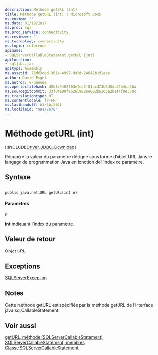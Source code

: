 ```yaml
---
description: Méthode getURL (int)
title: Méthode getURL (int) | Microsoft Docs
ms.custom: ''
ms.date: 01/19/2017
ms.prod: sql
ms.prod_service: connectivity
ms.reviewer: ''
ms.technology: connectivity
ms.topic: reference
apiname:
- SQLServerCallableStatement.getURL Ijnt)
apilocation:
- sqljdbc.jar
apitype: Assembly
ms.assetid: 75d03ced-3614-4997-9abd-24642b1d1aae
author: David-Engel
ms.author: v-daenge
ms.openlocfilehash: d5b1e9462703e9ce2f81ac473b6d5da32b4ca26a
ms.sourcegitcommit: 33f0f190f962059826e002be165a2bef4f9e350c
ms.translationtype: HT
ms.contentlocale: fr-FR
ms.lasthandoff: 01/30/2021
ms.locfileid: "99177678"
---
```

# <a name="geturl-method-int"></a>Méthode getURL (int)
[!INCLUDE[Driver_JDBC_Download](../../../includes/driver_jdbc_download.md)]

  Récupère la valeur du paramètre désigné sous forme d’objet URL dans le langage de programmation Java en fonction de l’index de paramètre.  
  
## <a name="syntax"></a>Syntaxe  
  
```  
  
public java.net.URL getURL(int n)  
```  
  
#### <a name="parameters"></a>Paramètres  
 *n*  
  
 **int** indiquant l’index du paramètre.  
  
## <a name="return-value"></a>Valeur de retour  
 Objet URL.  
  
## <a name="exceptions"></a>Exceptions  
 [SQLServerException](../../../connect/jdbc/reference/sqlserverexception-class.md)  
  
## <a name="remarks"></a>Notes  
 Cette méthode getURL est spécifiée par la méthode getURL de l’interface java.sql.CallableStatement.  
  
## <a name="see-also"></a>Voir aussi  
 [getURL, méthode &#40;SQLServerCallableStatement&#41;](../../../connect/jdbc/reference/geturl-method-sqlservercallablestatement.md)   
 [SQLServerCallableStatement, membres](../../../connect/jdbc/reference/sqlservercallablestatement-members.md)   
 [Classe SQLServerCallableStatement](../../../connect/jdbc/reference/sqlservercallablestatement-class.md)  
  
  
